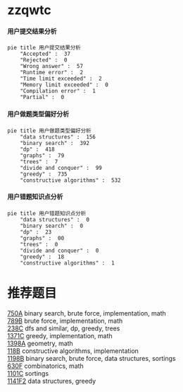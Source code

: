 # zzqwtc

<!-- tabs:start -->



#### **用户提交结果分析**

```mermaid
pie title 用户提交结果分析
    "Accepted" :  37
    "Rejected" :  0
    "Wrong answer" :  57
    "Runtime error" :  2
    "Time limit exceeded" :  2
    "Memory limit exceeded" :  0
    "Compilation error" :  1
    "Partial" :  0
```

#### **用户做题类型偏好分析**

```mermaid
pie title 用户做题类型偏好分析
    "data structures" :  156
    "binary search" :  392
    "dp" :  418
    "graphs" :  79
    "trees" :  7
    "divide and conquer" :  99
    "greedy" :  735
    "constructive algorithms" :  532
```
#### **用户错题知识点分析**

```mermaid
pie title 用户错题知识点分析
    "data structures" :  0
    "binary search" :  0
    "dp" :  23
    "graphs" :  00
    "trees" :  0
    "divide and conquer" :  0
    "greedy" :  18
    "constructive algorithms" :  1
```



<!-- tabs:end -->
# 推荐题目
[750A](https://codeforces.com/contest/750/problem/A)		binary search,
                        brute force,
                        implementation,
                        math		  
[789B](https://codeforces.com/contest/789/problem/B)		brute force,
                        implementation,
                        math		  
[238C](https://codeforces.com/contest/238/problem/C)		dfs and similar,
                        dp,
                        greedy,
                        trees		  
[1371C](https://codeforces.com/contest/1371/problem/C)		greedy,
                        implementation,
                        math		  
[1398A](https://codeforces.com/contest/1398/problem/A)		geometry,
                        math		  
[118B](https://codeforces.com/contest/118/problem/B)		constructive algorithms,
                        implementation		  
[1198B](https://codeforces.com/contest/1198/problem/B)		binary search,
                        brute force,
                        data structures,
                        sortings		  
[630F](https://codeforces.com/contest/630/problem/F)		combinatorics,
                        math		  
[1101C](https://codeforces.com/contest/1101/problem/C)		sortings		  
[1141F2](https://codeforces.com/contest/1141F/problem/2)		data structures,
                        greedy		  
